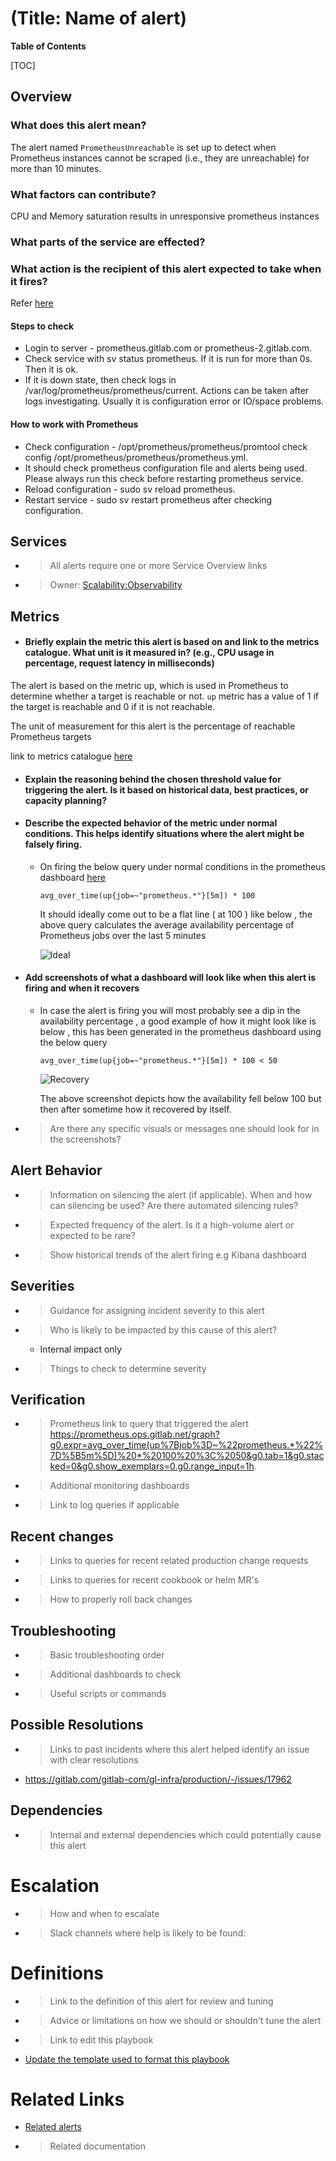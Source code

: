 # (Title: Name of alert)

**Table of Contents**

[TOC]

## Overview

### What does this alert mean?

The alert named `PrometheusUnreachable` is set up to detect when Prometheus instances cannot be scraped (i.e., they are unreachable) for more than 10 minutes.

###  What factors can contribute?

CPU and Memory saturation results in unresponsive prometheus instances

###  What parts of the service are effected?

###  What action is the recipient of this alert expected to take when it fires?

Refer [here](https://gitlab.com/gitlab-com/runbooks/-/blob/2cd0f564d4d4d2483e7ee413945726d975e39c90/troubleshooting/prometheus-is-down.md)

#### Steps to check

- Login to server - prometheus.gitlab.com or prometheus-2.gitlab.com.
- Check service with sv status prometheus. If it is run for more than 0s. Then it is ok.
- If it is down state, then check logs in /var/log/prometheus/prometheus/current. Actions can be taken after logs investigating. Usually it is configuration error or IO/space problems.


#### How to work with Prometheus

- Check configuration - /opt/prometheus/prometheus/promtool check config /opt/prometheus/prometheus/prometheus.yml.
- It should check prometheus configuration file and alerts being used. Please always run this check before restarting prometheus      service.
- Reload configuration - sudo sv reload prometheus.
- Restart service - sudo sv restart prometheus after checking configuration.

## Services

- > All alerts require one or more Service Overview links
- > Owner: [Scalability:Observability](https://handbook.gitlab.com/handbook/engineering/infrastructure/team/scalability/observability/)

## Metrics

- #### Briefly explain the metric this alert is based on and link to the metrics catalogue. What unit is it measured in? (e.g., CPU usage in percentage, request latency in milliseconds)

The alert is based on the metric up, which is used in Prometheus to determine whether a target is reachable or not.
`up` metric has a value of 1 if the target is reachable and 0 if it is not reachable.

The unit of measurement for this alert is the percentage of reachable Prometheus targets

link to metrics catalogue [here](https://gitlab.com/gitlab-com/runbooks/-/blob/master/legacy-prometheus-rules/default/prometheus-metamons.yml#L4)

- #### Explain the reasoning behind the chosen threshold value for triggering the alert. Is it based on historical data, best practices, or capacity planning?

- #### Describe the expected behavior of the metric under normal conditions. This helps identify situations where the alert might be falsely firing.

  - On firing the below query under normal conditions in the prometheus dashboard [here](https://prometheus.ops.gitlab.net/graph?g0.expr=avg_over_time(up%7Bjob%3D~%22prometheus.*%22%7D%5B5m%5D)%20*%20100%20&g0.tab=0&g0.stacked=0&g0.show_exemplars=0&g0.range_input=1h)

    `avg_over_time(up{job=~"prometheus.*"}[5m]) * 100 `

    It should ideally come out to be a flat line ( at 100 ) like below , the above query calculates the average availability percentage of Prometheus jobs over the last 5 minutes

    ![Ideal](ideal.png)

- #### Add screenshots of what a dashboard will look like when this alert is firing and when it recovers

  - In case the alert is firing you will most probably see a dip in the availability percentage , a good example of how it might
    look like is  below , this has been generated in the prometheus dashboard using the below query

    `avg_over_time(up{job=~"prometheus.*"}[5m]) * 100 < 50`

    ![Recovery](recovery.png)

    The above screenshot depicts how the availability fell below 100 but then after sometime how it recovered by itself.

- > Are there any specific visuals or messages one should look for in the screenshots?

## Alert Behavior

- > Information on silencing the alert (if applicable). When and how can silencing be used? Are there automated silencing rules?
- > Expected frequency of the alert. Is it a high-volume alert or expected to be rare?
- > Show historical trends of the alert firing e.g  Kibana dashboard

## Severities

- > Guidance for assigning incident severity to this alert
- > Who is likely to be impacted by this cause of this alert?
  - Internal impact only
- > Things to check to determine severity

## Verification

- > Prometheus link to query that triggered the alert
    https://prometheus.ops.gitlab.net/graph?g0.expr=avg_over_time(up%7Bjob%3D~%22prometheus.*%22%7D%5B5m%5D)%20*%20100%20%3C%2050&g0.tab=1&g0.stacked=0&g0.show_exemplars=0.g0.range_input=1h.
- > Additional monitoring dashboards
- > Link to log queries if applicable

## Recent changes

- > Links to queries for recent related production change requests
- > Links to queries for recent cookbook or helm MR's
- > How to properly roll back changes

## Troubleshooting

- > Basic troubleshooting order
- > Additional dashboards to check
- > Useful scripts or commands

## Possible Resolutions

- > Links to past incidents where this alert helped identify an issue with clear resolutions

- https://gitlab.com/gitlab-com/gl-infra/production/-/issues/17962


## Dependencies

- > Internal and external dependencies which could potentially cause this alert

# Escalation

- > How and when to escalate
- > Slack channels where help is likely to be found:

# Definitions

- > Link to the definition of this alert for review and tuning
- > Advice or limitations on how we should or shouldn't tune the alert
- > Link to edit this playbook
- [Update the template used to format this playbook](https://gitlab.com/gitlab-com/runbooks/-/edit/master/docs/template-alert-playbook.md?ref_type=heads)

# Related Links

- [Related alerts](./)
- > Related documentation

